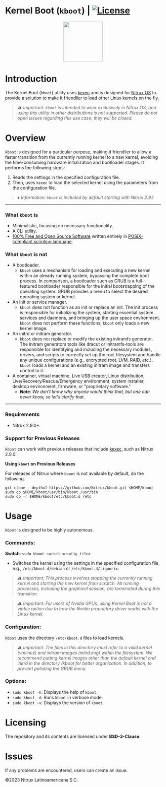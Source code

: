 # Kernel Boot (`kboot`) | [![License](https://img.shields.io/badge/License-BSD_3--Clause-blue.svg)](https://opensource.org/licenses/BSD-3-Clause)

<p align="center">
  <img width="128" height="128" src="https://raw.githubusercontent.com/Nitrux/luv-icon-theme/master/Luv/mimetypes/64/application-x-executable.svg">
</p>


# Introduction

The Kernel Boot (`kboot`) utility uses [kexec](https://en.wikipedia.org/wiki/Kexec) and is designed for [Nitrux OS](https://nxos.org/) to provide a solution to make it friendlier to load other Linux kernels on the fly.

> _⚠️ Important: `kboot` is intended to work exclusively in Nitrux OS, and using this utility in other distributions is not supported. Please do not open issues regarding this use case; they will be closed._

# Overview

`kboot` is designed for a particular purpose, making it friendlier to allow a faster transition from the currently running kernel to a new kernel, avoiding the time-consuming hardware initialization and bootloader stages. It performs the following steps:

1. Reads the settings in the specified configuration file.
2. Then, uses `kexec` to load the selected kernel using the parameters from the configuration file.

> _♦ Information: `kboot` is included by default starting with Nitrux 2.9.1._

---

### What `kboot` is

- Minimalistic, focusing on necessary functionality.
- A CLI utility.
- [100% Free and Open Source Software](#licensing) written entirely in [POSIX-compliant scripting language](https://en.wikipedia.org/wiki/Shell_script#Typical_POSIX_scripting_languages).

### What `kboot` is not

- A bootloader.
  - `kboot` uses a mechanism for loading and executing a new kernel within an already running system, bypassing the complete boot process. In comparison, a bootloader such as GRUB is a full-featured bootloader responsible for the initial bootstrapping of the operating system. GRUB provides a menu to select the desired operating system or kernel.
- An init or service manager.
  - `kboot` does not function as an init or replace an init. The init process is responsible for initializing the system, starting essential system services and daemons, and bringing up the user space environment. `kboot` does not perform these functions, `kboot` only loads a new kernel image.
- An initrd or initram generator.
  - `kboot` does not replace or modify the existing initramfs generator. The initram generators tools like dracut or initramfs-tools are responsible for identifying and including the necessary modules, drivers, and scripts to correctly set up the root filesystem and handle any unique configurations (e.g., encrypted root, LVM, RAID, etc.). `kboot` loads a kernel and an existing initram image and transfers control to it.
- A container, virtual machine, Live USB creator, Linux distribution, Live/Recovery/Rescue/Emergency environment, system installer, desktop environment, firmware, or "proprietary software."
  - _**Note**: We don't know why anyone would think that, but one can never know, so let's clarify that._

----

### Requirements

- Nitrux 2.9.0+.

### Support for Previous Releases

`kboot` can work with previous releases that include [kexec](https://en.wikipedia.org/wiki/Kexec), such as Nitrux 2.9.0.

**Using `kboot` on Previous Releases**

For releases of Nitrux where `kboot` is not available by default, do the following.

```
git clone --depth=1 https://github.com/Nitrux/kboot.git $HOME/kboot
sudo cp $HOME/kboot/usr/bin/kboot /usr/bin
sudo cp -r $HOME/kboot/etc/kboot.d /etc
```

# Usage

`kboot` is designed to be highly autonomous.

### Commands:

**Switch**: `sudo kboot switch <config_file>`
- Switches the kernel using the settings in the specified configuration file, e.g., `/etc/kboot.d/debian` or `/etc/kboot.d/liquorix`.
> _⚠️ Important: This process involves stopping the currently running kernel and starting the new kernel from scratch. All running processes, including the graphical session, are terminated during this transition._

> _⚠️ Important: For users of Nvidia GPUs, using Kernel Boot is not a viable option due to how the Nvidia proprietary driver works with the Linux kernel._

### Configuration:

`kboot` uses the directory `/etc/kboot.d` files to load kernels.
>_⚠️ Important: The files in this directory must refer to a valid kernel (vmlinuz) and initram images (initrd.img) within the filesystem. We recommend putting kernel images other than the default kernel and initrd in the directory /kboot for better organization. In addition, to prevent polluting the GRUB menu._

### Options:

- `sudo kboot -h`: Displays the help of `kboot`.
- `sudo kboot -d`: Runs `kboot` in verbose mode.
- `sudo kboot -v`: Displays the version of `kboot`.

# Licensing

The repository and its contents are licensed under **BSD-3-Clause**.

# Issues
If any problems are encountered, users can create an issue.

©2023 Nitrux Latinoamericana S.C.

